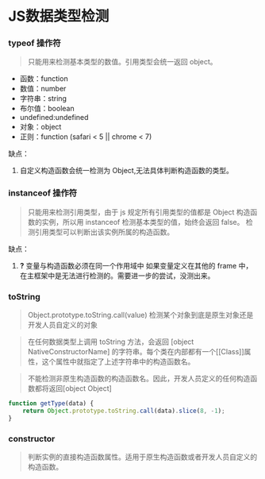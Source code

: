 # JS数据类型检测

### typeof 操作符

> 只能用来检测基本类型的数值。引用类型会统一返回 object。

* 函数：function
* 数值：number
* 字符串：string
* 布尔值：boolean
* undefined:undefined
* 对象：object
* 正则：function (safari < 5 || chrome < 7)

缺点：

1. 自定义构造函数会统一检测为 Object,无法具体判断构造函数的类型。

### instanceof 操作符

> 只能用来检测引用类型，由于 js 规定所有引用类型的值都是 Object 构造函数的实例，所以用 instanceof 检测基本类型的值，始终会返回 false。
> 检测引用类型可以判断出该实例所属的构造函数。

缺点：

1. **?** 变量与构造函数必须在同一个作用域中 如果变量定义在其他的 frame 中，在主框架中是无法进行检测的。需要进一步的尝试，没测出来。

### toString

> Object.prototype.toString.call(value) 检测某个对象到底是原生对象还是开发人员自定义的对象

> 在任何数据类型上调用 toString 方法，会返回 [object NativeConstructorName] 的字符串。每个类在内部都有一个[[Class]]属性，这个属性中就指定了上述字符串中的构造函数名。

> 不能检测非原生构造函数的构造函数名。因此，开发人员定义的任何构造函数都将返回[object Object]

``` js
function getType(data) {
    return Object.prototype.toString.call(data).slice(8, -1);
}
```

### constructor

> 判断实例的直接构造函数属性。适用于原生构造函数或者开发人员自定义的构造函数。
